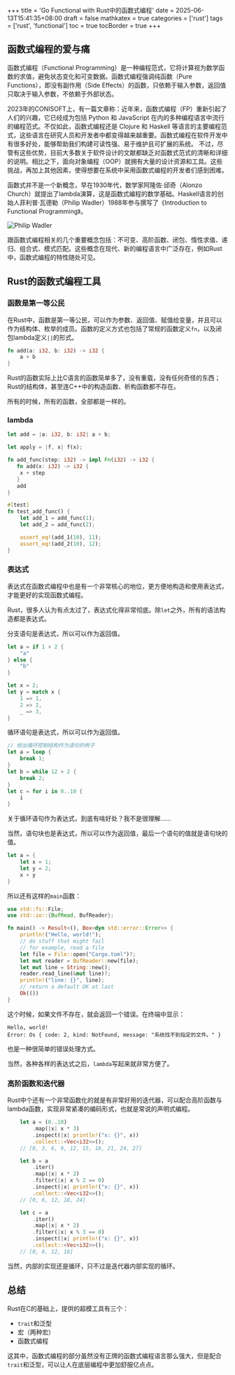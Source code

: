 +++
title = 'Go Functional with Rust中的函数式编程'
date = 2025-06-13T15:41:35+08:00
draft = false
mathkatex = true
categories = ['rust']
tags = ['rust', 'functional']
toc = true
tocBorder = true
+++


## 函数式编程的爱与痛

函数式编程（Functional Programming）是一种编程范式，它将计算视为数学函数的求值，避免状态变化和可变数据。函数式编程强调纯函数（Pure Functions），即没有副作用（Side Effects）的函数，只依赖于输入参数，返回值只取决于输入参数，不依赖于外部状态。

2023年的CONISOFT上，有一篇文章称：近年来，函数式编程（FP）重新引起了人们的兴趣，它已经成为包括 Python 和 JavaScript 在内的多种编程语言中流行的编程范式。不仅如此，函数式编程还是 Clojure 和 Haskell 等语言的主要编程范式，这些语言在研究人员和开发者中都变得越来越重要。函数式编程在软件开发中有很多好处，能够帮助我们构建可读性强、易于维护且可扩展的系统。
不过，尽管有这些优势，目前大多数关于软件设计的文献都缺乏对函数式范式的清晰和详细的说明。相比之下，面向对象编程（OOP）就拥有大量的设计资源和工具。这些挑战，再加上其他因素，使得想要在系统中采用函数式编程的开发者们感到困难。

函数式并不是一个新概念，早在1930年代，数学家阿隆佐·邱奇（Alonzo Church）就提出了lambda演算，这是函数式编程的数学基础。Haskell语言的创始人菲利普·瓦德勒（Philip Wadler）1988年参与撰写了《Introduction to Functional Programming》。

![Philip Wadler](<https://homepages.inf.ed.ac.uk/wadler/Pics/phil-portrait-2021.jpg>)

跟函数式编程相关的几个重要概念包括：不可变、高阶函数、闭包、惰性求值、递归、组合式、模式匹配。这些概念在现代、新的编程语言中广泛存在，例如Rust中，函数式编程的特性随处可见。

## Rust的函数式编程工具

### 函数是第一等公民

在Rust中，函数是第一等公民，可以作为参数、返回值、赋值给变量，并且可以作为结构体、枚举的成员。函数的定义方式也包括了常规的函数定义`fn`，以及闭包lambda定义`||`的形式。

```rust
fn add(a: i32, b: i32) -> i32 {
    a + b
}
```

Rust的函数实际上比C语言的函数简单多了，没有重载，没有任何奇怪的东西；Rust的结构体，甚至连C++中的构造函数、析构函数都不存在。

所有的时候，所有的函数，全部都是一样的。

### lambda

```rust
let add = |a: i32, b: i32| a + b;

let apply = |f, x| f(x);

fn add_func(step: i32) -> impl Fn(i32) -> i32 {
   fn add(x: i32) -> i32 {
    x + step
   }
   add
}

#[test]
fn test_add_func() {
    let add_1 = add_func(1);
    let add_2 = add_func(2);

    assert_eq!(add_1(10), 11);
    assert_eq!(add_2(10), 12);
}
```

### 表达式

表达式在函数式编程中也是有一个非常核心的地位，更方便地构造和使用表达式，才能更好的实现函数式编程。

Rust，很多人认为有点太过了，表达式化得非常彻底。除`let`之外，所有的语法构造都是表达式。

分支语句是表达式，所以可以作为返回值。

```rust
let a = if 1 > 2 {
    "a"
} else {
    "b"
}

let x = 2;
let y = match x {
    1 => 1,
    2 => 2,
    _ => 3,
}
```

循环语句是表达式，所以可以作为返回值。

```rust
// 给出循环控制结构作为语句的例子
let a = loop {
    break 1;
}
let b = while 12 > 2 {
    break 2;
}
let c = for i in 0..10 {
    i
}

```

关于循环语句作为表达式，到底有啥好处？我不是很理解……

当然，语句块也是表达式，所以可以作为返回值，最后一个语句的值就是语句块的值。

```rust
let a = {
    let x = 1;
    let y = 2;
    x + y
}
```

所以还有这样的`main`函数：

```rust
use std::fs::File;
use std::io::{BufRead, BufReader};

fn main() -> Result<(), Box<dyn std::error::Error>> {
    println!("Hello, world!");
    // do stuff that might fail
    // for example, read a file
    let file = File::open("Cargo.toml")?;
    let mut reader = BufReader::new(file);
    let mut line = String::new();
    reader.read_line(&mut line)?;
    println!("line: {}", line);
    // return a default OK at last
    Ok(())
}
```

这个时候，如果文件不存在，就会返回一个错误。在终端中显示：

```shell
Hello, world!
Error: Os { code: 2, kind: NotFound, message: "系统找不到指定的文件。" }
```

也是一种很简单的错误处理方式。

当然，各种各样的表达式之后，`lambda`写起来就非常方便了。

### 高阶函数和迭代器

Rust中个还有一个非常函数化的就是有非常好用的迭代器，可以配合高阶函数与lambda函数，实现非常紧凑的编码形式，也就是常说的声明式编程。

```rust
    let a = (0..10)
        .map(|x| x * 3)
        .inspect(|x| println!("x: {}", x))
        .collect::<Vec<i32>>();
    // [0, 3, 6, 9, 12, 15, 18, 21, 24, 27]

    let b = a
        .iter()
        .map(|x| x * 2)
        .filter(|x| x % 2 == 0)
        .inspect(|x| println!("x: {}", x))
        .collect::<Vec<i32>>();
    // [0, 6, 12, 18, 24]

    let c = a
        .iter()
        .map(|x| x * 2)
        .filter(|x| x % 3 == 0)
        .inspect(|x| println!("x: {}", x))
        .collect::<Vec<i32>>();
    // [0, 6, 12, 18]
```

当然，内部的实现还是循环，只不过是迭代器内部实现的循环。

## 总结

Rust在C的基础上，提供的超模工具有三个：

- `trait`和泛型
- 宏（两种宏）
- 函数式编程

这其中，函数式编程的部分虽然没有正牌的函数式编程语言那么强大，但是配合`trait`和泛型，可以让人在底层编程中更加舒服亿点点。
